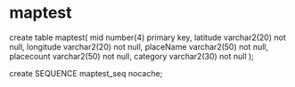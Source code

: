 # maptest

create table maptest(
    mid number(4) primary key,
    latitude varchar2(20) not null,
    longitude varchar2(20) not null,
    placeName varchar2(50) not null,
    placecount varchar2(50) not null,
    category varchar2(30) not null
);

create SEQUENCE maptest_seq nocache;
